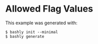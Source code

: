 Allowed Flag Values
==================================================

This example was generated with:

    $ bashly init --minimal
    $ bashly generate
